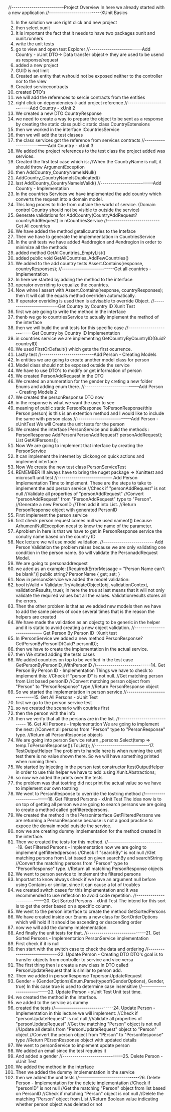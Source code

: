 //--------------------------Project Overview
In here we already started with a new application
//--------------------------XUnit Basics
1. In the solution we use right click and new project
2. then select xunit
3. It is important the fact that it needs to have two packages xunit and xunit.runners
4. write the unit tests
5. go to view and open test Explorer
//--------------------------Add Country - xUnit
DTO-> Data transfer object-> they are used to be usend as response/request
1. added a new project 
2. GUID is not limit
3. Created an entity that wshould not be exposed neither to the controller nor to the view
4. Created servicecontracts
5. created DTO's
6. we will add the references to sercie contracts from the entities
7. right click on dependencies-> add project reference
//--------------------------Add Country - xUnit 2
1. We created a new DTO CountryResponse
2. we need to create a way to prepare the object to be sent as a response by creating the static class public static class CountryExtensions
3. then we worked in the interface ICountriesService
4. then we will add the test classes
5. the class services got the reference from services contracts
//--------------------------Add Country - xUnit 3
1. We added the project references to the test class the project added was services.
2. Created the first test case which is: //When the CountryName is null, it should throw ArgumentException
3. then AddCountry_CountryNameIsNull()
4. AddCountry_CountryNameIsDuplicated()
5. last AddCountry_CountryNameIsValid()
//--------------------------Add Country - Implementation
1. In the countries Services we have implemented the add country which converts the request into a domain model.
2. This long proces to hide from outside the world of service. (Domain control Country should not be visible to outside the service)
3. Generate validations for AddCountry(CountryAddRequest? countryAddRequest) in nCountriesService
//--------------------------Get All countries
1. We have added the method getallcountries to the Inteface
2. Then we have to  generate the implemnentation in CountriesService
3. In the unit tests we have added #addregion and #endregion in order to minimize all the methods
4. added method  GetAllCountries_EmptyList()
5. added public void GetAllCountries_AddFewCountries()
6. We added to the add country tests Assert.Contains(response, countryResponses);
//--------------------------Get all countries - Implementation
1. In here we started by adding the method to the interface
2. operator overriding to equalize the countries.
3. Now whne I assert with Assert.Contains(response, countryResponses); then It will call the equals method overriden automatically.
4. If operator overiding is used then is advisable to override Object.
//--------------------------Get Country by Country ID Xunit Test
1. first we are going to write the method in the interface
2. thenb we go to countriesService to actually implement the method of the interface
3. then we will build the unit tests for this specific case
//--------------------------Get Country by Country ID Implementation
1. in countries service we are implementing GetCountryByCountryID(Guid? countryID)
2. We used FirstOrDefault() which gets the first ocurrence.
3. Lastly test
//--------------------------Add Person - Creating Models
1. In entities we are going to create another model class for person
2. Model class should not be exposed outside the service
3. We have to use DTO's to modify or get information of person
4. We created PersonAddRequest in the DTO
5. We created an anumeration for the gender by creting a new folder Enums and adding enum there.
//---------------------------Add Person - Creating Models 2
1. We created the personResponse DTO now
2. in the response is what we want the user to see
3. meaning of public static PersonResponse ToPersonResponse(this Person person) is this is an extention method and I would like to include the same with person class
//---------------------------Add Person -xUnitTest
We will Create the unit tests for the person
1. We created the interface IPersonService and build the methods :
PersonResponse AddPerson(PersonAddRequest? personAddRequest);
List<PersonResponse> GetAllPersons();
2. Now We are going to implement that interface by creating the PersonService
3. It can implement the internet by clickong on quick actions and implement interface
4. Now We create the new test class PersonServiceTest
5. REMEMBER !!! always have to bring the nuget package -> Xunittest and microsoft.unit.test
//--------------------------- Add Person Implementation
 Time to implement.
 These are the steps to take to implement the add person service
 //Check if "personAddRequest" is not null
 //Validate all properties of "personAddRequest"
 //Convert "personAddRequest" from "PersonAddRequest" type to "Person".
 //Generate a new PersonID
 //Then add it into List<Person>.
 //Return PersonResponse object with generated PersonID  
 1. First implement the person service
 2. first check person request comes null we used nameof() because ArhumentNullException neest to know the name of the parameter.
 3. Aproblem in here is that we have to get in PersonResponse service the conutry name based on the country ID
4. Nex lecture we wil use model validation.
//------------------------- Add Person Validation
the problem raises because we are only validating one condition in the person name. So will validate the PersonaddRequest Model.
1. We are going to personaddrequest
2. we aded as an example: [Required(ErrorMessage = "Person Name can't be blank")]
        public string? PersonName { get; set; }
3. Now in personsService we added the model validation: 
4. bool isValid = Validator.TryValidateObject(obj, validationContext, validationResults, true); in here the true at last means that it will not only validate the required values but all the values. Validationresults stores all the errors.
5. Then the other problem is that as we added new models then we have to add the same pieces of code several times that is the reason the helpers are created
6. We have made the validation as an objectg to be generic in the helper and it is static to avoid creating a new object validation.
//---------------------------- Get Person By Person ID -Xunit test
1. In IPersonService we added a new method PersonResponse? GetPersonByPersonID(Guid? personID);
2. then we have to create the implementation in the actual service.
3. then We stated adding the tests cases
4. We added countries on top to be verified in the test case GetPersonByPersonID_WithPersonID
//---------------------------14. Get Person By Person ID - Implementation
Things we have to check to implement this: 
//Check if "personID" is not null.
//Get matching person from List<Person> based personID
//Convert matching person object from "Person" to "PersonResponse" type
//Return PersonResponse object
1. So we started the implementation in person service
//----------------------------15. Get All Persons - xUnit Test
1. first we go to the person service test
2. so we created the scenario with coutries first
3. then the person with the info
4. then we verify that all the persons are in the list.
//---------------------------- 16. Get All Persons - Implementation
We are going to implement the next: 
//Convert all persons from "Person" type to "PersonResponse" type.
//Return all PersonResponse objects
1. We are going into person Service
return _persons.Select(temp => temp.ToPersonResponse()).ToList();
//---------------------------17. TestOutputHelper
The problem to handle here is when running the unit test there is no value shown there. So we will have something printed when running them.
1. We started by injecting in the person test constructor ItestOutputHelper
in order to use this helper we have to add :using Xunit.Abstractions;
2. so now we added the prints over the tests
3. the problem was that tostring did not print the actual value so we have to implement our own tostring
4. We went to PersonResponse to override the tostring method
//--------------------------18. Get Filtered Persons - xUnit Test
The idea now is to on top of getting all person we are going to search persons we are going to create a method called getfilteredpersons.
1. We created the method in the IPersoninterface GetFilteredPersons we are returning a PersonResponse because is not a good practice to expoce the domain model outside the service.
2. now we are creating dummy implementation for the method created in the interface.
3. Then we created the tests for this method.
//----------------------------19. Get Filtered Persons - Implementation
now we are going to implement getfilteredpersons
//Check if "searchBy" is not null
//Get matching persons from List<Person> based on given searchBy and searchString
//Convert the matching persons from "Person" type to "PersonResponse" type.
//Return all matching PersonResponse objects
1. We went to person service to implement the filtered persons
2. Important to know always check if we have an argument null before using Contains or similar, since it can cause a lot of troubles
3. we created switch cases for this implementation and it was recommended to use reflection to avoid code repetition.
//----------------------------20. Get Sorted Persons - xUnit Test
The intend for this sort is to get the order based on a specific column.
1. We went to the person interface to create the method GetSortedPersons
2. We have created inside our Enums a new class for SortOrderOptions which will hold if it should be ascending or descending order
3. now we will add the dummy implementation.
4. And finally the unit tests for that.
//-----------------------------21. Get Sorted Persons - Implementation
PersonService implementation
1. First check if it is null
2. then start with the switch case to check the data and ordering
//-----------------------------22. Update Person - Creating DTO
DTO's goal is to transfer objects from controller to service and vice versa
1. The first thing then is create a new class in DTO called PersonUpdateRequest that is similar to person add.
2. Then we added in personResponse TopersonUpdateRequest
3. Gender = (GenderOptions)Enum.Parse(typeof(GenderOptions), Gender, true) In this case true is used to determine case insensitive
//----------------------------23. Update Person - xUnit Test
Unit test time.
1. we created the method in the interface.
2. we added to the service as dummy
3. created the tests
//-----------------------------24. Update Person - Implementation
in this lecture we will implement: 
//Check if "personUpdateRequest" is not null
//Validate all properties of "personUpdateRequest"
//Get the matching "Person" object is not null 
//Update all details from "PersonUpdateRequest" object to "Person" object
//Convert the person object from "PErson" to "PersonResponse" type
//Return PErsonResponse object with updated details
1. We went to personService to implement update person
2. We added an email since the test requires it
3. And added a gender
//------------------------------25. Delete Person - xUnit Test
1. We added the method in the interface
2. Then we added the dummy implementation in the service
3. then we added the unit tests
//------------------------------26. Delete Person - Implementation
for the delete implementation
//Check if "personID" is not null
//Get the matching "Person" object from list<Person> based on PersonID
//Check if matching "Person" object is not null
//Delete the matching "Person" object from List<Person>
//Return Boolean value indicating whether person object was deleted or not 